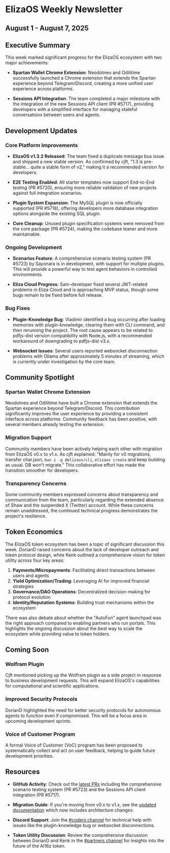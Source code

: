 # ElizaOS Weekly Newsletter
## August 1 - August 7, 2025

## Executive Summary
This week marked significant progress for the ElizaOS ecosystem with two major achievements:

- **Spartan Wallet Chrome Extension**: Neodotneo and Odilitime successfully launched a Chrome extension that extends the Spartan experience beyond Telegram/Discord, creating a more unified user experience across platforms.

- **Sessions API Integration**: The team completed a major milestone with the integration of the new Sessions API client (PR #5717), providing developers with a simplified interface for managing stateful conversations between users and agents.

## Development Updates

### Core Platform Improvements
- **ElizaOS v1.3.2 Released**: The team fixed a duplicate message bus issue and shipped a new stable version. As confirmed by cjft, "1.3 is pre-stable... quite a stable form of v2," making it a recommended version for developers.

- **E2E Testing Enabled**: All starter templates now support End-to-End testing (PR #5720), ensuring more reliable validation of new projects against full integration scenarios.

- **Plugin System Expansion**: The MySQL plugin is now officially supported (PR #5718), offering developers more database integration options alongside the existing SQL plugin.

- **Core Cleanup**: Unused plugin specification systems were removed from the core package (PR #5724), making the codebase leaner and more maintainable.

### Ongoing Development
- **Scenarios Feature**: A comprehensive scenario testing system (PR #5723) by Sayonara is in development, with support for multiple plugins. This will provide a powerful way to test agent behaviors in controlled environments.

- **Eliza Cloud Progress**: Sam-developer fixed several JWT-related problems in Eliza Cloud and is approaching MVP status, though some bugs remain to be fixed before full release.

### Bug Fixes
- **Plugin-Knowledge Bug**: Vladimir identified a bug occurring after loading memories with plugin-knowledge, clearing them with CLI command, and then rerunning the project. The root cause appears to be related to pdfjs-dist version compatibility with Node.js, with a recommended workaround of downgrading to pdfjs-dist v3.x.

- **Websocket Issues**: Several users reported websocket disconnection problems with Ollama after approximately 5 minutes of streaming, which is currently under investigation by the core team.

## Community Spotlight

### Spartan Wallet Chrome Extension
Neodotneo and Odilitime have built a Chrome extension that extends the Spartan experience beyond Telegram/Discord. This contribution significantly improves the user experience by providing a consistent interface across platforms. Community feedback has been positive, with several members already testing the extension.

### Migration Support
Community members have been actively helping each other with migration from ElizaOS v0.x to v1.x. As cjft explained: "Mainly for v0 migrations, transfer char.json, `bun i -g @elizaos/cli`, `elizaos create` and keep building as usual. DB won't migrate." This collaborative effort has made the transition smoother for developers.

### Transparency Concerns
Some community members expressed concerns about transparency and communication from the team, particularly regarding the extended absence of Shaw and the suspended X (Twitter) account. While these concerns remain unaddressed, the continued technical progress demonstrates the project's resilience.

## Token Economics

The ElizaOS token ecosystem has been a topic of significant discussion this week. DorianD raised concerns about the lack of developer outreach and token protocol design, while Kenk outlined a comprehensive vision for token utility across four key areas:

1. **Payments/Micropayments**: Facilitating direct transactions between users and agents
2. **Yield Optimization/Trading**: Leveraging AI for improved financial strategies
3. **Governance/DAO Operations**: Decentralized decision-making for protocol evolution
4. **Identity/Reputation Systems**: Building trust mechanisms within the ecosystem

There was also debate about whether the "AutoFun" agent launchpad was the right approach compared to enabling partners who run portals. This highlights the ongoing discussion about the best way to scale the ecosystem while providing value to token holders.

## Coming Soon

### Wolfram Plugin
Cjft mentioned picking up the Wolfram plugin as a side project in response to business development requests. This will expand ElizaOS's capabilities for computational and scientific applications.

### Improved Security Protocols
DorianD highlighted the need for better security protocols for autonomous agents to function even if compromised. This will be a focus area in upcoming development sprints.

### Voice of Customer Program
A formal Voice of Customer (VoC) program has been proposed to systematically collect and act on user feedback, helping to guide future development priorities.

## Resources

- **GitHub Activity**: Check out the [latest PRs](https://github.com/elizaOS/eliza/pulls) including the comprehensive scenario testing system (PR #5723) and the Sessions API client integration (PR #5717).

- **Migration Guide**: If you're moving from v0.x to v1.x, see the [updated documentation](https://docs.elizaos.ai/migration) which now includes architecture changes.

- **Discord Support**: Join the [#coders channel](https://discord.gg/elizaos) for technical help with issues like the plugin-knowledge bug or websocket disconnections.

- **Token Utility Discussion**: Review the comprehensive discussion between DorianD and Kenk in the [#partners channel](https://discord.gg/elizaos) for insights into the future of the AI16z token.